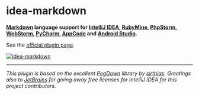 idea-markdown
=============

**[Markdown](http://daringfireball.net/projects/markdown) language support for [IntelliJ IDEA](http://www.jetbrains.com/idea), [RubyMine](http://www.jetbrains.com/ruby), [PhpStorm](http://www.jetbrains.com/phpstorm), [WebStorm](http://www.jetbrains.com/webstorm), [PyCharm](http://www.jetbrains.com/pycharm), [AppCode](http://www.jetbrains.com/objc) and [Android Studio](http://developer.android.com/sdk/installing/studio.html).**

See the [official plugin page](https://plugins.jetbrains.com/plugin/5970).

[![idea-markdown](https://github.com/nicoulaj/idea-markdown/raw/assets/screenshots/preview.png)](http://plugins.intellij.net/plugin?id=5970)

---

*This plugin is based on the excellent [PegDown](http://pegdown.org) library by [sirthias](https://github.com/sirthias). Greetings also to [JetBrains](http://www.jetbrains.com/) for giving away free licenses for IntelliJ IDEA for this project contributors.*
